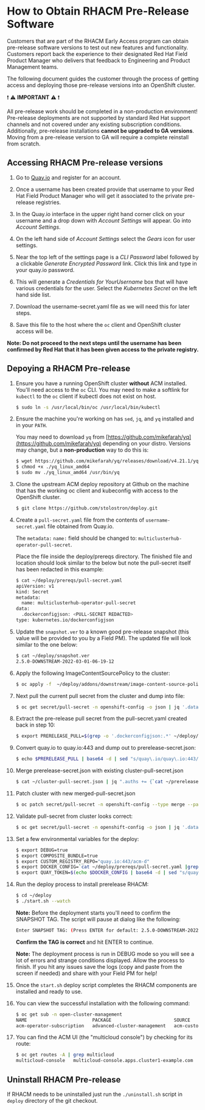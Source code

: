# How to Obtain RHACM Pre-Release Software

Customers that are part of the RHACM Early Access program can obtain pre-release software versions to test out new features and functionality. Customers report back the experience to their designated Red Hat Field Product Manager who delivers that feedback to Engineering and Product Management teams.  

The following document guides the customer through the process of getting access and deploying those pre-release versions into an OpenShift cluster.

:exclamation: :warning: **IMPORTANT** :warning: :exclamation: 

All pre-release work should be completed in a non-production environment! Pre-release deployments are not supported by standard Red Hat support channels and not covered under any existing subscription conditions. Additionally, pre-release installations **cannot be upgraded to GA versions**. Moving from a pre-release version to GA will require a complete reinstall from scratch.

## Accessing RHACM Pre-release versions

1. Go to [Quay.io](https://quay.io) and register for an account.

2. Once a username has been created provide that username to your Red Hat Field Product Manager who will get it associated to the private pre-release registries.
3. In the Quay.io interface in the upper right hand corner click on your username and a drop down with *Account Settings* will appear.  Go into *Account Settings*.
4. On the left hand side of *Account Settings* select the *Gears* icon for user settings.
5. Near the top left of the settings page is a *CLI Password* label followed by a clickable *Generate Encrypted Password* link.  Click this link and type in your quay.io password.
6. This will generate a *Credentials for YourUsername* box that will have various credentials for the user.  Select the *Kubernetes Secret* on the left hand side list.
7. Download the username-secret.yaml file as we will need this for later steps.  
8. Save this file to the host where the `oc` client and OpenShift cluster access will be. 

**Note: Do not proceed to the next steps until the username has been confirmed by Red Hat that it has been given access to the private registry.**

## Depoying a RHACM Pre-release

1. Ensure you have a running OpenShift cluster **without** ACM installed. You'll need access to the `oc` CLI. You may need to make a softlink for `kubectl` to the `oc` client if kubectl does not exist on host.

    ~~~bash
    $ sudo ln -s /usr/local/bin/oc /usr/local/bin/kubectl
    ~~~
    
2. Ensure the machine you're working on has `sed`, `jq`, and `yq` installed and in your `PATH`. 

    You may need to download `yq` from [https://github.com/mikefarah/yq](https://github.com/mikefarah/yq) depending on your distro. Versions may change, but a **non-production** way to do this is:
    
    ~~~bash
    $ wget https://github.com/mikefarah/yq/releases/download/v4.21.1/yq_linux_amd64
    $ chmod +x ./yq_linux_amd64
    $ sudo mv ./yq_linux_amd64 /usr/bin/yq
    ~~~

3. Clone the upstream ACM deploy repository at Github on the machine that has the working oc client and kubeconfig with access to the OpenShift cluster.
  
    ~~~bash
    $ git clone https://github.com/stolostron/deploy.git
    ~~~
    
4. Create a `pull-secret.yaml` file from the contents of `username-secret.yaml` file obtained from Quay.io.  

    The `metadata:` `name:` field should be changed to: `multiclusterhub-operator-pull-secret`.  
    
    Place the file inside the deploy/prereqs directory.  The finished file and location should look similar to the below but note the pull-secret itself has been redacted in this example:

    ~~~bash
    $ cat ~/deploy/prereqs/pull-secret.yaml 
    apiVersion: v1
    kind: Secret
    metadata:
      name: multiclusterhub-operator-pull-secret
    data:
      .dockerconfigjson: <PULL-SECRET REDACTED>
    type: kubernetes.io/dockerconfigjson
    ~~~

5. Update the `snapshot.ver` to a known good pre-release snapshot (this value will be provided to you by a Field PM). The updated file will look similar to the one below:

    ~~~bash
    $ cat ~/deploy/snapshot.ver 
    2.5.0-DOWNSTREAM-2022-03-01-06-19-12
    ~~~
6. Apply the following ImageContentSourcePolicy to the cluster:

    ~~~bash
    $ oc apply -f  ~/deploy/addons/downstream/image-content-source-policy.yaml
    ~~~

7. Next pull the current pull secret from the cluster and dump into file:

    ~~~bash
    $ oc get secret/pull-secret -n openshift-config -o json | jq '.data.".dockerconfigjson"' | tr -d '"' | base64 -d > ~/cluster-pull-secret.json
    ~~~
    
8. Extract the pre-release pull secret from the pull-secret.yaml created back in step 10:

    ~~~bash
    $ export PRERELEASE_PULL=$(grep -o '.dockerconfigjson:.*' ~/deploy/prereqs/pull-secret.yaml | cut -f2- -d: | sed 's/^[ \t]*//;s/[ \t]*$//')
    ~~~

9. Convert quay.io to quay.io:443 and dump out to prerelease-secret.json:

    ~~~bash
    $ echo $PRERELEASE_PULL | base64 -d | sed "s/quay\.io/quay\.io:443/g" | tail -n +3 | head -n -2 > ~/prerelease-secret.json
    ~~~
    
10. Merge prerelease-secret.json with existing cluster-pull-secret.json

    ~~~bash
    $ cat ~/cluster-pull-secret.json | jq ".auths += {`cat ~/prerelease-secret.json`}" > ~/merged-pull-secret.json
    ~~~

11. Patch cluster with new merged-pull-secret.json

    ~~~bash
    $ oc patch secret/pull-secret -n openshift-config --type merge --patch '{"data":{".dockerconfigjson":"'$(cat ~/merged-pull-secret.json | tr -d '[:space:]' | base64 -w 0)'"}}'
    ~~~

12. Validate pull-secret from cluster looks correct:

    ~~~bash
    $ oc get secret/pull-secret -n openshift-config -o json | jq '.data.".dockerconfigjson"' | tr -d '"' | base64 -d | python3 -m json.tool
    ~~~

13. Set a few environmental variables for the deploy:

    ~~~bash
    $ export DEBUG=true
    $ export COMPOSITE_BUNDLE=true
    $ export CUSTOM_REGISTRY_REPO="quay.io:443/acm-d"
    $ export DOCKER_CONFIG=`cat ~/deploy/prereqs/pull-secret.yaml |grep dockerconfigjson:|cut -d: -f2|tr -d '[:space:]'`
    $ export QUAY_TOKEN=$(echo $DOCKER_CONFIG | base64 -d | sed "s/quay\.io/quay\.io:443/g" | base64 -w 0)
    ~~~
    
14. Run the deploy process to install prerelease RHACM:

    ~~~bash
    $ cd ~/deploy
    $ ./start.sh --watch
    ~~~
    
    **Note:** Before the deployment starts you'll need to confirm the SNAPSHOT TAG. The script will pause at dialog like the following:
    
    ~~~bash
    Enter SNAPSHOT TAG: (Press ENTER for default: 2.5.0-DOWNSTREAM-2022-03-01-06-19-12)
    ~~~
    
    **Confirm the TAG is correct** and hit ENTER to continue.
    
    **Note:** The deployment process is run in DEBUG mode so you will see a lot of errors and strange conditions displayed. Allow the process to finish. If you hit any issues save the logs (copy and paste from the screen if needed) and share with your Field PM for help!
    
15. Once the `start.sh` deploy script completes the RHACM components are installed and ready to use.
16. You can view the successful installation with the following command:

    ~~~bash
    $ oc get sub -n open-cluster-management
    NAME                        PACKAGE                       SOURCE                CHANNEL
    acm-operator-subscription   advanced-cluster-management   acm-custom-registry   release-2.5
    ~~~

17. You can find the ACM UI (the "multicloud console") by checking for its route:

    ~~~bash
    $ oc get routes -A | grep multicloud
    multicloud-console   multicloud-console.apps.cluster1-example.com          management-ingress   https   reencrypt/Redirect   None
    ~~~

## Uninstall RHACM Pre-release
    
If RHACM needs to be uninstalled just run the `./uninstall.sh` script in `deploy` directory of the git checkout.
